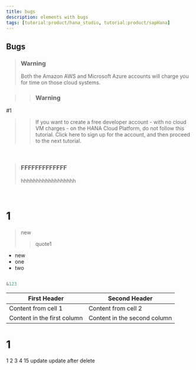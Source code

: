 ```yaml
---
title: bugs
description: elements with bugs
tags: [tutorial:product/hana_studio, tutorial:product/sapHana]
---
```


## Bugs
>### Warning
>Both the Amazon AWS and Microsoft Azure accounts will charge you for time on those cloud systems.

> >### Warning
#1
> >If you want to create a free developer account - with no cloud VM charges - on the HANA Cloud Platform, do not follow this tutorial.  Click here to sign up for the account, and then proceed to the next tutorial.

&nbsp;

>### FFFFFFFFFFFFF
> hhhhhhhhhhhhhhhhhh

&nbsp;
# 1
> new
>> quote1

- new
 - one
 - two

```javascript
 
&123 
```

First Header | Second Header
------------ | -------------
Content from cell 1 | Content from cell 2
Content in the first column | Content in the second column
# 1
1
2
3
4
15 update
update after delete
